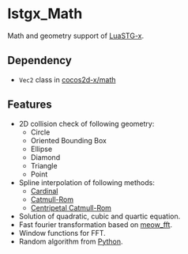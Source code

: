 # lstgx_Math

Math and geometry support of [LuaSTG-x](https://github.com/Xrysnow/LuaSTG-x).

## Dependency

* `Vec2` class in [cocos2d-x/math](https://github.com/cocos2d/cocos2d-x/tree/v3/cocos/math)

## Features

* 2D collision check of following geometry:
  * Circle
  * Oriented Bounding Box
  * Ellipse
  * Diamond
  * Triangle
  * Point
* Spline interpolation of following methods:
  * [Cardinal](https://en.wikipedia.org/wiki/Cubic_Hermite_spline#Cardinal_spline)
  * [Catmull-Rom](https://en.wikipedia.org/wiki/Cubic_Hermite_spline#Catmull%E2%80%93Rom_spline)
  * [Centripetal Catmull-Rom](https://en.wikipedia.org/wiki/Centripetal_Catmull%E2%80%93Rom_spline)
* Solution of quadratic, cubic and quartic equation.
* Fast fourier transformation based on [meow_fft](https://github.com/JodiTheTigger/meow_fft).
* Window functions for FFT.
* Random algorithm from [Python](https://docs.python.org/3.5/library/random.html).
